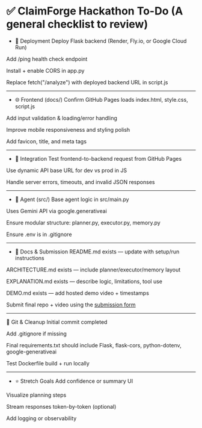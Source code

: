 # ✅ ClaimForge Hackathon To-Do (A general checklist to review)

- 🚀 Deployment
 Deploy Flask backend (Render, Fly.io, or Google Cloud Run)

 Add /ping health check endpoint

 Install + enable CORS in app.py

 Replace fetch("/analyze") with deployed backend URL in script.js

---

- 🌐 Frontend (docs/)
 Confirm GitHub Pages loads index.html, style.css, script.js

 Add input validation & loading/error handling

 Improve mobile responsiveness and styling polish

 Add favicon, title, and meta tags

---

- 🔁 Integration
 Test frontend-to-backend request from GitHub Pages

 Use dynamic API base URL for dev vs prod in JS

 Handle server errors, timeouts, and invalid JSON responses

---

- 🧠 Agent (src/)
 Base agent logic in src/main.py

 Uses Gemini API via google.generativeai

 Ensure modular structure: planner.py, executor.py, memory.py

 Ensure .env is in .gitignore

---

- 📄 Docs & Submission
 README.md exists — update with setup/run instructions

 ARCHITECTURE.md exists — include planner/executor/memory layout

 EXPLANATION.md exists — describe logic, limitations, tool use

 DEMO.md exists — add hosted demo video + timestamps

 Submit final repo + video using the [submission form](https://forms.gle/nBhDe1UMpQYujPSAA)

---

🔧 Git & Cleanup
 Initial commit completed

 Add .gitignore if missing

 Final requirements.txt should include Flask, flask-cors, python-dotenv, google-generativeai

 Test Dockerfile build + run locally

---

- ⭐ Stretch Goals
 Add confidence or summary UI

 Visualize planning steps

 Stream responses token-by-token (optional)

 Add logging or observability
